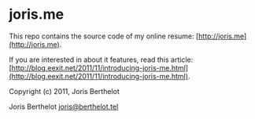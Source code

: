 # joris.me

This repo contains the source code of my online resume: [http://joris.me](http://joris.me).

If you are interested in about it features, read this article: [http://blog.eexit.net/2011/11/introducing-joris-me.html](http://blog.eexit.net/2011/11/introducing-joris-me.html).

Copyright (c) 2011, Joris Berthelot

Joris Berthelot <joris@berthelot.tel>